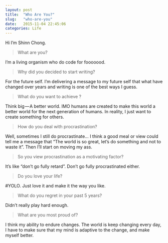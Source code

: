 ```yaml
---
layout: post
title:  "Who Are You?"
slug:   "who-are-you"
date:   2015-11-04 22:45:06
categories: Life
---
```


Hi I’m Shinn Chong.

> What are you?

I’m a living organism who do code for fooooood.

> Why did you decided to start writing?

For the future self. I’m delivering a message to my future self that what have changed over years and writing is one of the best ways I guess.

> What do you want to achieve ?

Think big — A better world. IMO humans are created to make this world a better world for the next generation of humans. In reality, I just want to create something for others.

> How do you deal with procrastination?

Well, sometimes I still do procrastinate… I think a good meal or view could tell me a message that “The world is so great, let’s do something and not to waste it”. Then I’ll start on moving my ass.

> So you view procrastination as a motivating factor?

It’s like “don’t go fully retard”. Don’t go fully procrastinated either.

> Do you love your life?

\#YOLO. Just love it and make it the way you like.

> What do you regret in your past 5 years?

Didn’t really play hard enough.

> What are you most proud of?

I think my ability to endure changes. The world is keep changing every day, I have to make sure that my mind is adaptive to the change, and make myself better.
